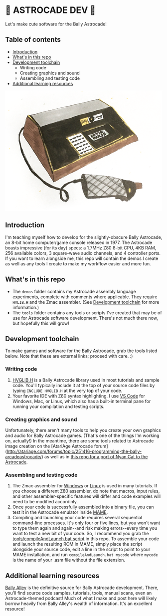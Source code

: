 # 🍄 ASTROCADE DEV 🍄

Let's make cute software for the Bally Astrocade!

## Table of contents
- [Introduction](#introduction)
- [What's in this repo](#whats-in-this-repo)
- [Development toolchain](#development-toolchain)
    - Writing code
    - Creating graphics and sound
    - Assembling and testing code
- [Additional learning resources](#additional-learning-resources)

![Sketch depicting Bally Astrocade](bally.png)

## Introduction
I'm teaching myself how to develop for the slightly-obscure Bally Astrocade, an 8-bit home computer/game console released in 1977. The Astrocade boasts impressive (for its day) specs: a 1.7MHz Z80 8-bit CPU, 4KB RAM, 256 available colors, 3 square-wave audio channels, and 4 controller ports. If you want to learn alongside me, this repo will contain the demos I create as well as any tools I create to make my workflow easier and more fun. 

## What's in this repo
- The `demos` folder contains my Astrocade assembly language experiments, complete with comments where applicable. They require `HVLIB.H` and the Zmac assembler. (See [Development toolchain](#development-toolchain) for more information.)
- The `tools` folder contains any tools or scripts I've created that may be of use for Astrocade software development. There's not much there now, but hopefully this will grow!

## Development toolchain
To make games and software for the Bally Astrocade, grab the tools listed below. Note that these are external links; proceed with care. :)

### Writing code
1. [HVGLIB.H](http://www.ballyalley.com/ml/ml_tools/HVGLIB.zip) is a Bally Astrocade library used in most tutorials and sample code. You'll typically include it at the top of your source code files by typing `INCLUDE HVGLIB.H` at the very top of your code.
2. Your favorite IDE with Z80 syntax highlighting. I use [VS Code](http://code.visualstudio.com) for Windows, Mac, or Linux, which also has a built-in terminal pane for running your compilation and testing scripts.

### Creating graphics and sound
Unfortunately, there aren't many tools to help you create your own graphics and audio for Bally Astrocade games. (That's one of the things I'm working on, actually!) In the meantime, there are some tools related to Astrocade image creation on the [AtariAge Astrocade forum]
(http://atariage.com/forums/topic/251416-programming-the-bally-arcadeastrocade/) as well as in [this repo for a port of Nyan Cat to the Astrocade](https://github.com/zhuowei/Nyastrocat).

### Assembling and testing code
1. The Zmac assembler for [Windows](http://www.ballyalley.com/ml/ml_tools/Zmac13_win32.zip) or [Linux](http://www.ballyalley.com/ml/ml_tools/zmac-linux.zip) is used in many tutorials. If you choose a different Z80 assembler, do note that macros, input rules, and other assembler-specific features will differ and code examples will need to be modified accordinly.
2. Once your code is successfully assembled into a binary file, you can test it in the Astrocade emulator inside [MAME](https://github.com/mamedev/mame/releases).
3. Compiling and launching your code requires several sequential command-line processes. It's only four or five lines, but you won't want to type them again and again--and risk making errors--every time you want to test a new bit of your code. So, I recommend you grab the [tools/compileAndLaunch.bat script](https://github.com/hxlnt/astrocade-dev/tools/tree/master/compileAndLaunch.bat) in this repo. To assemble your code and launch the resulting ROM in MAME, simply place the script alongside your source code, edit a line in the script to point to your MAME installation, and run `compileAndLaunch.bat mycode` where `mycode` is the name of your .asm file without the file extension.

## Additional learning resources
[Bally Alley](http://www.ballyalley.com/) is the definitive source for Bally Astrocade development. There, you'll find source code samples, tutorials, tools, manual scans, even an Astrocade-themed podcast! Much of what I make and post here will likely borrow heavily from Bally Alley's wealth of information. It's an excellent resource!